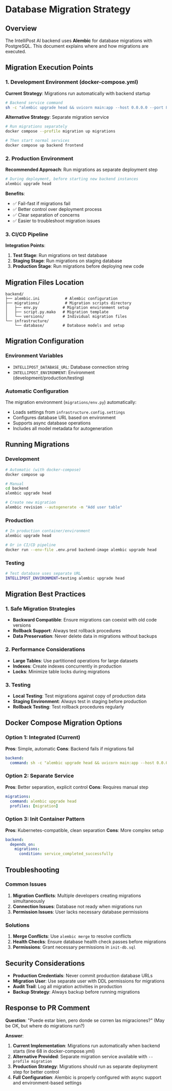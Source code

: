 # Database Migration Strategy

## Overview

The IntelliPost AI backend uses **Alembic** for database migrations with PostgreSQL. This document explains where and how migrations are executed.

## Migration Execution Points

### 1. Development Environment (docker-compose.yml)

**Current Strategy**: Migrations run automatically with backend startup
```bash
# Backend service command
sh -c "alembic upgrade head && uvicorn main:app --host 0.0.0.0 --port 8000 --reload"
```

**Alternative Strategy**: Separate migration service
```bash
# Run migrations separately
docker compose --profile migration up migrations

# Then start normal services
docker compose up backend frontend
```

### 2. Production Environment

**Recommended Approach**: Run migrations as separate deployment step
```bash
# During deployment, before starting new backend instances
alembic upgrade head
```

**Benefits**:
- ✅ Fail-fast if migrations fail
- ✅ Better control over deployment process
- ✅ Clear separation of concerns
- ✅ Easier to troubleshoot migration issues

### 3. CI/CD Pipeline

**Integration Points**:
1. **Test Stage**: Run migrations on test database
2. **Staging Stage**: Run migrations on staging database
3. **Production Stage**: Run migrations before deploying new code

## Migration Files Location

```
backend/
├── alembic.ini           # Alembic configuration
├── migrations/           # Migration scripts directory
│   ├── env.py           # Migration environment setup
│   ├── script.py.mako   # Migration template
│   └── versions/        # Individual migration files
└── infrastructure/
    └── database/        # Database models and setup
```

## Migration Configuration

### Environment Variables
- `INTELLIPOST_DATABASE_URL`: Database connection string
- `INTELLIPOST_ENVIRONMENT`: Environment (development/production/testing)

### Automatic Configuration
The migration environment (`migrations/env.py`) automatically:
- Loads settings from `infrastructure.config.settings`
- Configures database URL based on environment
- Supports async database operations
- Includes all model metadata for autogeneration

## Running Migrations

### Development
```bash
# Automatic (with docker-compose)
docker compose up

# Manual
cd backend
alembic upgrade head

# Create new migration
alembic revision --autogenerate -m "Add user table"
```

### Production
```bash
# In production container/environment
alembic upgrade head

# Or in CI/CD pipeline
docker run --env-file .env.prod backend-image alembic upgrade head
```

### Testing
```bash
# Test database uses separate URL
INTELLIPOST_ENVIRONMENT=testing alembic upgrade head
```

## Migration Best Practices

### 1. Safe Migration Strategies
- **Backward Compatible**: Ensure migrations can coexist with old code versions
- **Rollback Support**: Always test rollback procedures
- **Data Preservation**: Never delete data in migrations without backups

### 2. Performance Considerations
- **Large Tables**: Use partitioned operations for large datasets
- **Indexes**: Create indexes concurrently in production
- **Locks**: Minimize table locks during migrations

### 3. Testing
- **Local Testing**: Test migrations against copy of production data
- **Staging Environment**: Always test in staging before production
- **Rollback Testing**: Test rollback procedures regularly

## Docker Compose Migration Options

### Option 1: Integrated (Current)
**Pros**: Simple, automatic
**Cons**: Backend fails if migrations fail
```yaml
backend:
  command: sh -c "alembic upgrade head && uvicorn main:app --host 0.0.0.0 --port 8000 --reload"
```

### Option 2: Separate Service
**Pros**: Better separation, explicit control
**Cons**: Requires manual step
```yaml
migrations:
  command: alembic upgrade head
  profiles: [migration]
```

### Option 3: Init Container Pattern
**Pros**: Kubernetes-compatible, clean separation
**Cons**: More complex setup
```yaml
backend:
  depends_on:
    migrations:
      condition: service_completed_successfully
```

## Troubleshooting

### Common Issues
1. **Migration Conflicts**: Multiple developers creating migrations simultaneously
2. **Connection Issues**: Database not ready when migrations run
3. **Permission Issues**: User lacks necessary database permissions

### Solutions
1. **Merge Conflicts**: Use `alembic merge` to resolve conflicts
2. **Health Checks**: Ensure database health check passes before migrations
3. **Permissions**: Grant necessary permissions in `init-db.sql`

## Security Considerations

- **Production Credentials**: Never commit production database URLs
- **Migration User**: Use separate user with DDL permissions for migrations
- **Audit Trail**: Log all migration activities in production
- **Backup Strategy**: Always backup before running migrations

## Response to PR Comment

**Question**: "Puede estar bien, pero donde se corren las migraciones?" (May be OK, but where do migrations run?)

**Answer**:
1. **Current Implementation**: Migrations run automatically when backend starts (line 68 in docker-compose.yml)
2. **Alternative Provided**: Separate migration service available with `--profile migration`
3. **Production Strategy**: Migrations should run as separate deployment step for better control
4. **Full Configuration**: Alembic is properly configured with async support and environment-based settings
